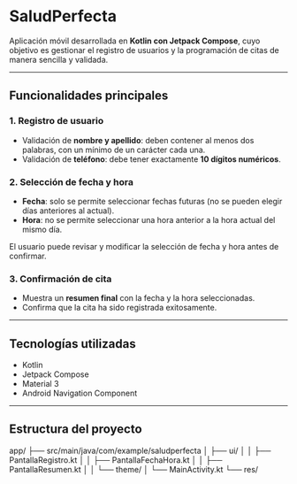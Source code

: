 # SaludPerfecta

Aplicación móvil desarrollada en **Kotlin con Jetpack Compose**, cuyo objetivo es gestionar el registro de usuarios y la programación de citas de manera sencilla y validada.

---

## Funcionalidades principales

### 1. Registro de usuario
- Validación de **nombre y apellido**: deben contener al menos dos palabras, con un mínimo de un carácter cada una.  
- Validación de **teléfono**: debe tener exactamente **10 dígitos numéricos**.

### 2. Selección de fecha y hora
- **Fecha**: solo se permite seleccionar fechas futuras (no se pueden elegir días anteriores al actual).  
- **Hora**: no se permite seleccionar una hora anterior a la hora actual del mismo día.  

El usuario puede revisar y modificar la selección de fecha y hora antes de confirmar.

### 3. Confirmación de cita
- Muestra un **resumen final** con la fecha y la hora seleccionadas.  
- Confirma que la cita ha sido registrada exitosamente.

---

## Tecnologías utilizadas
- Kotlin  
- Jetpack Compose  
- Material 3  
- Android Navigation Component  

---

## Estructura del proyecto
app/
├── src/main/java/com/example/saludperfecta
│ ├── ui/
│ │ ├── PantallaRegistro.kt
│ │ ├── PantallaFechaHora.kt
│ │ ├── PantallaResumen.kt
│ │ └── theme/
│ └── MainActivity.kt
└── res/


